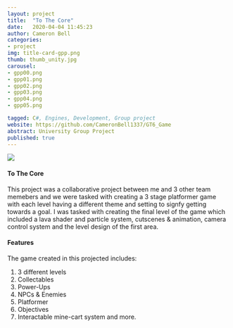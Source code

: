 ```yaml
---
layout: project
title:  "To The Core"
date:   2020-04-04 11:45:23
author: Cameron Bell
categories:
- project
img: title-card-gpp.png
thumb: thumb_unity.jpg
carousel:
- gpp00.png
- gpp01.png
- gpp02.png
- gpp03.png
- gpp04.png
- gpp05.png

tagged: C#, Engines, Development, Group project
website: https://github.com/CameronBell1337/GT6_Game
abstract: University Group Project
published: true
---
```


![](https://media.giphy.com/media/NGv5qVwexi5j9jlbYG/giphy-downsized-large.gif)

#### To The Core
This project was a collaborative project between me and 3 other team memebers and we were tasked with creating a 3 stage platformer game with each level having a different theme and setting to signfy getting towards a goal.
I was tasked with creating the final level of the game which included a lava shader and particle system, cutscenes & animation, camera control system and the level design of the first area.
#### Features
The game created in this projected includes:
1. 3 different levels
2. Collectables
3. Power-Ups
4. NPCs & Enemies 
5. Platformer
6. Objectives
7. Interactable mine-cart system 
and more.
